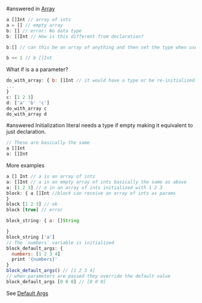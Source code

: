 #answered in [Array](../../Features/Array.md)

```javascript
a []Int // array of ints
a = [] // empty array
b: [] // error: No data type
b: []Int // How is this different from declaration? 

b:[] // can this be an array of anything and then set the type when used? 

b << 1 // b []Int

```

What if is a a parameter?

```javascript
do_with_array: { b: []Int // it would have a type or be re-initialized... 
...
}
c: [1 2 3]
d: ['a' 'b' 'c']
do_with_array c 
do_with_array d 
```

#answered
Initialization literal needs a type if empty making it equivalent to just declaration. 


```javascript
// These are basically the same
a []Int 
a: []Int
```

More examples

```javascript
a [] Int // a is an array of ints
a: []Int // a in an empty array of ints basically the same as above
a: [1 2 3] // a in an array of ints initialized with 1 2 3
block: { a []Int //block can receive an array of ints as params
}
block [1 2 3] // ok
block [true] // error

block_string: { a: []String 

}
block_string ['a']
// The `numbers` variable is initialized
block_default_args: {
  numbers: [1 2 3 4]
  print '{numbers}' 
}
block_default_args() // [1 2 3 4]
// when parameters are passed they override the default value
block_default_args [0 0 0] // [0 0 0]
```

See [Default Args](Default%20Args.md)


